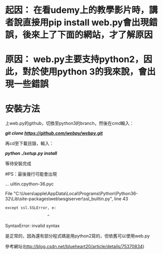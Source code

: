 起因：
在看udemy上的教學影片時，講者說直接用pip install web.py會出現錯誤，後來上了下面的網站，才了解原因
==============================
原因：
web.py主要支持python2，因此，對於使用python 3的我來說，會出現一些錯誤
==============================
安裝方法
==============================
上web.py的github，切換至python3的branch，然後在cmd輸入：

***git clone https://github.com/webpy/webpy.git***

再cd至下載目錄，輸入：

***python ./setup.py install***

等待安裝完成

#PS：最後幾行可能會出現

...
uiltin.cpython-36.pyc

  File "C:\Users\apple\AppData\Local\Programs\Python\Python36-32\Lib\site-packages\web\wsgiserver\ssl_builtin.py", line 43
  
    except ssl.SSLError, e:
    
                       ^
                       
SyntaxError: invalid syntax

是正常的，因為還有部分程式碼是用python2寫的，但依舊可以使用web.py





參考網址(http://blog.csdn.net/blueheart20/article/details/75370834)
